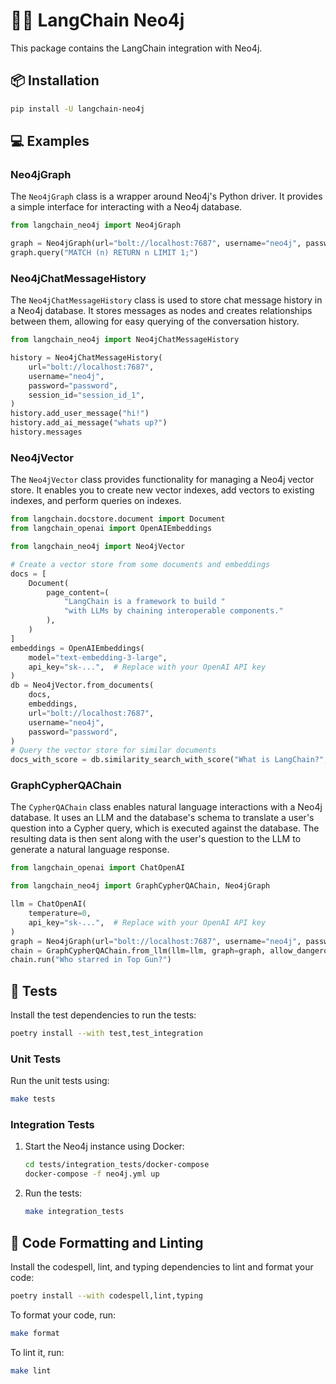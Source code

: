 # 🦜️🔗 LangChain Neo4j

This package contains the LangChain integration with Neo4j.

## 📦 Installation

```bash
pip install -U langchain-neo4j
```

## 💻 Examples

### Neo4jGraph

The `Neo4jGraph` class is a wrapper around Neo4j's Python driver.
It provides a simple interface for interacting with a Neo4j database.

```python
from langchain_neo4j import Neo4jGraph

graph = Neo4jGraph(url="bolt://localhost:7687", username="neo4j", password="password")
graph.query("MATCH (n) RETURN n LIMIT 1;")
```

### Neo4jChatMessageHistory

The `Neo4jChatMessageHistory` class is used to store chat message history in a Neo4j database.
It stores messages as nodes and creates relationships between them, allowing for easy querying of the conversation history.

```python
from langchain_neo4j import Neo4jChatMessageHistory

history = Neo4jChatMessageHistory(
    url="bolt://localhost:7687",
    username="neo4j",
    password="password",
    session_id="session_id_1",
)
history.add_user_message("hi!")
history.add_ai_message("whats up?")
history.messages
```

### Neo4jVector

The `Neo4jVector` class provides functionality for managing a Neo4j vector store.
It enables you to create new vector indexes, add vectors to existing indexes, and perform queries on indexes.

```python
from langchain.docstore.document import Document
from langchain_openai import OpenAIEmbeddings

from langchain_neo4j import Neo4jVector

# Create a vector store from some documents and embeddings
docs = [
    Document(
        page_content=(
            "LangChain is a framework to build "
            "with LLMs by chaining interoperable components."
        ),
    )
]
embeddings = OpenAIEmbeddings(
    model="text-embedding-3-large",
    api_key="sk-...",  # Replace with your OpenAI API key
)
db = Neo4jVector.from_documents(
    docs,
    embeddings,
    url="bolt://localhost:7687",
    username="neo4j",
    password="password",
)
# Query the vector store for similar documents
docs_with_score = db.similarity_search_with_score("What is LangChain?", k=1)
```

### GraphCypherQAChain

The `CypherQAChain` class enables natural language interactions with a Neo4j database.
It uses an LLM and the database's schema to translate a user's question into a Cypher query, which is executed against the database.
The resulting data is then sent along with the user's question to the LLM to generate a natural language response.

```python
from langchain_openai import ChatOpenAI

from langchain_neo4j import GraphCypherQAChain, Neo4jGraph

llm = ChatOpenAI(
    temperature=0,
    api_key="sk-...",  # Replace with your OpenAI API key
)
graph = Neo4jGraph(url="bolt://localhost:7687", username="neo4j", password="password")
chain = GraphCypherQAChain.from_llm(llm=llm, graph=graph, allow_dangerous_requests=True)
chain.run("Who starred in Top Gun?")
```

## 🧪 Tests

Install the test dependencies to run the tests:

```bash
poetry install --with test,test_integration
```

### Unit Tests

Run the unit tests using:

```bash
make tests
```

### Integration Tests

1. Start the Neo4j instance using Docker:

    ```bash
    cd tests/integration_tests/docker-compose
    docker-compose -f neo4j.yml up
    ```

2. Run the tests:

    ```bash
    make integration_tests
    ```

## 🧹 Code Formatting and Linting

Install the codespell, lint, and typing dependencies to lint and format your code:

```bash
poetry install --with codespell,lint,typing
```

To format your code, run:

```bash
make format
```

To lint it, run:

```bash
make lint
```
